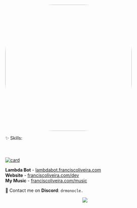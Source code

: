 <img src="https://i.imgur.com/ySV1Q13.png" height="400px" style="border-radius: 150px;" align="center">

<p align="left">
  ✨ Skills: <br>
<img width="16" src="https://cdn.sanity.io/images/ylpdkf6j/production/899e7de7a6a3242c359cf8fb993d108664cbacbf-128x128.svg" />
<img width="16" src="https://cdn.sanity.io/images/ylpdkf6j/production/f2d4e1544f60803907171b15145f6ecc62a17375-128x128.svg" />
<img width="16" src="https://cdn.sanity.io/images/ylpdkf6j/production/ad20e75def13b432e684a341e5ae0b7077809339-128x128.svg" />
<img width="16" src="https://cdn.sanity.io/images/ylpdkf6j/production/eb7ddb4a87037887237feb1996525324badcee79-128x128.svg" />
<img width="16" src="https://cdn.sanity.io/images/ylpdkf6j/production/8c9066c6f9930a653b05558108270fd5a7e7ccd4-128x128.svg" />
<img width="16" src="https://cdn.sanity.io/images/ylpdkf6j/production/958f84cbaa7a65ffc8d5c5619d71b2bb5dc46b96-128x128.svg" />
<img width="16" src="https://cdn.sanity.io/images/ylpdkf6j/production/b423ae54b3ee07be74144f2ae66f34a2a7fa0740-128x128.svg" />
<img width="16" src="https://cdn.sanity.io/images/ylpdkf6j/production/db51f4ab526e593222c1d8ecd1c82c3dfa382a1e-128x128.svg" />
<img width="16" src="https://cdn.sanity.io/images/ylpdkf6j/production/af52e50acb29800347e39637d6a1bd955ba4a715-128x128.svg" />
<img width="16" src="https://cdn.sanity.io/images/ylpdkf6j/production/77a8cf5466b4335310dd06599573f6074daf6e77-128x128.svg" />
<img width="16" src="https://cdn.sanity.io/images/ylpdkf6j/production/241f236d090c291e5172654cd3011fff68f70d7b-128x128.svg" />
<img width="16" src="https://cdn.sanity.io/images/ylpdkf6j/production/307456d2196674cb6b1dd860a47517d98569767b-128x128.svg" />
<img width="16" src="https://cdn.sanity.io/images/ylpdkf6j/production/1c6987e09306292e6d6cbc51096b5be8223ad05f-128x128.svg" />
<img width="16" src="https://cdn.sanity.io/images/ylpdkf6j/production/c55e5c0fef6dce8100cfe16990414646156e0100-128x128.svg" />
<img width="16" src="https://cdn.sanity.io/images/ylpdkf6j/production/238fd25a35cc1e30987f416ce27cfc9743e843f8-128x128.svg" />
<img width="16" src="https://cdn.sanity.io/images/ylpdkf6j/production/0a63e9ffacfea2336d1f3e7807de170282598810-128x128.svg" />
<img width="16" src="https://cdn.sanity.io/images/ylpdkf6j/production/4a9167fe794fafd02ca45605c5a8802921ad3da6-128x128.svg" />
<img width="16" src="https://cdn.sanity.io/images/ylpdkf6j/production/f45903f3b02b62462da1044976a1eebcac91800c-128x128.svg" />
<img width="16" src="https://cdn.sanity.io/images/ylpdkf6j/production/5a15ec2a4f9525ea88b18f445082439a7d11589d-128x128.svg" />
<img width="16" src="https://cdn.sanity.io/images/ylpdkf6j/production/7ef53dceb8bc32cd8cee67065aab578eed650c15-128x128.svg" />
<img width="16" src="https://cdn.sanity.io/images/ylpdkf6j/production/3f9f9732f42860064802efebfd13da8bf94adaca-128x128.svg" />
<img width="16" src="https://cdn.sanity.io/images/ylpdkf6j/production/8c17b9a7a9879fb8d68cbb0797c428e73b698a19-128x128.svg" />
<img width="16" src="https://cdn.sanity.io/images/ylpdkf6j/production/9ee437c09c79d0bac29244ed10adc3a884267ee3-128x128.svg" />
<img width="16" src="https://cdn.sanity.io/images/ylpdkf6j/production/b1122bf4cceb7992736109aa98901724e4ae7c98-128x128.svg" />
<img width="16" src="https://cdn.sanity.io/images/ylpdkf6j/production/78f762ef0b0ddeae389e7e4d4b1bf8abf330f432-128x128.svg" />
<img width="16" src="https://cdn.sanity.io/images/ylpdkf6j/production/ed6dcbea967da70b918a2734e8267948d18503e0-128x128.svg" />
<img width="16" src="https://cdn.sanity.io/images/ylpdkf6j/production/eab315098699440d235d2851513ff6b57a5de81a-128x128.svg" />
<img width="16" src="https://cdn.sanity.io/images/ylpdkf6j/production/0ad9e785a46d61648e686d3b39a3c57175fa5aa7-128x128.svg" />
<img width="16" src="https://cdn.sanity.io/images/ylpdkf6j/production/d34c4e66d0cd2bd769127450888556bc2a096b60-128x128.svg" />
<img width="16" src="https://cdn.sanity.io/images/ylpdkf6j/production/2af0ec575238e5866a7eb7aa0c80301f64b7d459-128x128.svg" />
 
</p>

[![card](https://github-readme-stats.vercel.app/api/top-langs/?username=dr-monocle&layout=compact&theme=dark)](https://github.com/dr-monocle/)

<p align="left">
<b>Lambda Bot</b> - <a href="https://lambdabot.franciscoliveira.com">lambdabot.franciscoliveira.com</a>
<br><b>Website</b> - <a href="https://franciscoliveira.com/dev">franciscoliveira.com/dev</a>
<br><b>My Music</b> - <a href="https://franciscoliveira.com/music">franciscoliveira.com/music</a>
</p>

<p align="left">
  📩 Contact me on <b>Discord</b>: <code>drmonocle.</code>
</p>

<p align="center">
  <a href="mailto:francisco@franciscoliveira.com" alt="Gmail">
  <img src="https://img.shields.io/badge/-Gmail-FF0000?style=flat-square&labelColor=FF0000&logo=gmail&logoColor=white" /></a>
</p>  
